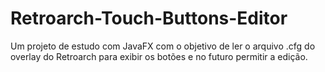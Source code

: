 # Retroarch-Touch-Buttons-Editor
Um projeto de estudo com JavaFX com o objetivo de ler o arquivo .cfg do overlay do Retroarch para exibir os botões e no futuro permitir a edição.
